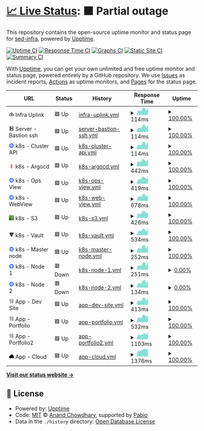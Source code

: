 # [📈 Live Status](https://sed-infra.github.io/upptime): <!--live status--> **🟧 Partial outage**

This repository contains the open-source uptime monitor and status page for [sed-infra](https://sed-infra.github.io/upptime), powered by [Upptime](https://github.com/upptime/upptime).

[![Uptime CI](https://github.com/sed-infra/upptime/workflows/Uptime%20CI/badge.svg)](https://github.com/sed-infra/upptime/actions?query=workflow%3A%22Uptime+CI%22)
[![Response Time CI](https://github.com/sed-infra/upptime/workflows/Response%20Time%20CI/badge.svg)](https://github.com/sed-infra/upptime/actions?query=workflow%3A%22Response+Time+CI%22)
[![Graphs CI](https://github.com/sed-infra/upptime/workflows/Graphs%20CI/badge.svg)](https://github.com/sed-infra/upptime/actions?query=workflow%3A%22Graphs+CI%22)
[![Static Site CI](https://github.com/sed-infra/upptime/workflows/Static%20Site%20CI/badge.svg)](https://github.com/sed-infra/upptime/actions?query=workflow%3A%22Static+Site+CI%22)
[![Summary CI](https://github.com/sed-infra/upptime/workflows/Summary%20CI/badge.svg)](https://github.com/sed-infra/upptime/actions?query=workflow%3A%22Summary+CI%22)

With [Upptime](https://upptime.js.org), you can get your own unlimited and free uptime monitor and status page, powered entirely by a GitHub repository. We use [Issues](https://github.com/sed-infra/upptime/issues) as incident reports, [Actions](https://github.com/sed-infra/upptime/actions) as uptime monitors, and [Pages](https://sed-infra.github.io/upptime) for the status page.

<!--start: status pages-->
<!-- This summary is generated by Upptime (https://github.com/upptime/upptime) -->
<!-- Do not edit this manually, your changes will be overwritten -->
<!-- prettier-ignore -->
| URL | Status | History | Response Time | Uptime |
| --- | ------ | ------- | ------------- | ------ |
| <img alt="" src="https://raw.githubusercontent.com/sed-infra/upptime/master/assets/sites/cloud_upload.svg" height="13"> Infra Uplink | 🟩 Up | [infra-uplink.yml](https://github.com/sed-infra/upptime/commits/HEAD/history/infra-uplink.yml) | <details><summary><img alt="Response time graph" src="./graphs/infra-uplink/response-time-week.png" height="20"> 114ms</summary><br><a href="https://status.cedricfarinazzo.fr/history/infra-uplink"><img alt="Response time 106" src="https://img.shields.io/endpoint?url=https%3A%2F%2Fraw.githubusercontent.com%2Fsed-infra%2Fupptime%2FHEAD%2Fapi%2Finfra-uplink%2Fresponse-time.json"></a><br><a href="https://status.cedricfarinazzo.fr/history/infra-uplink"><img alt="24-hour response time 153" src="https://img.shields.io/endpoint?url=https%3A%2F%2Fraw.githubusercontent.com%2Fsed-infra%2Fupptime%2FHEAD%2Fapi%2Finfra-uplink%2Fresponse-time-day.json"></a><br><a href="https://status.cedricfarinazzo.fr/history/infra-uplink"><img alt="7-day response time 114" src="https://img.shields.io/endpoint?url=https%3A%2F%2Fraw.githubusercontent.com%2Fsed-infra%2Fupptime%2FHEAD%2Fapi%2Finfra-uplink%2Fresponse-time-week.json"></a><br><a href="https://status.cedricfarinazzo.fr/history/infra-uplink"><img alt="30-day response time 107" src="https://img.shields.io/endpoint?url=https%3A%2F%2Fraw.githubusercontent.com%2Fsed-infra%2Fupptime%2FHEAD%2Fapi%2Finfra-uplink%2Fresponse-time-month.json"></a><br><a href="https://status.cedricfarinazzo.fr/history/infra-uplink"><img alt="1-year response time 106" src="https://img.shields.io/endpoint?url=https%3A%2F%2Fraw.githubusercontent.com%2Fsed-infra%2Fupptime%2FHEAD%2Fapi%2Finfra-uplink%2Fresponse-time-year.json"></a></details> | <details><summary><a href="https://status.cedricfarinazzo.fr/history/infra-uplink">100.00%</a></summary><a href="https://status.cedricfarinazzo.fr/history/infra-uplink"><img alt="All-time uptime 89.40%" src="https://img.shields.io/endpoint?url=https%3A%2F%2Fraw.githubusercontent.com%2Fsed-infra%2Fupptime%2FHEAD%2Fapi%2Finfra-uplink%2Fuptime.json"></a><br><a href="https://status.cedricfarinazzo.fr/history/infra-uplink"><img alt="24-hour uptime 100.00%" src="https://img.shields.io/endpoint?url=https%3A%2F%2Fraw.githubusercontent.com%2Fsed-infra%2Fupptime%2FHEAD%2Fapi%2Finfra-uplink%2Fuptime-day.json"></a><br><a href="https://status.cedricfarinazzo.fr/history/infra-uplink"><img alt="7-day uptime 100.00%" src="https://img.shields.io/endpoint?url=https%3A%2F%2Fraw.githubusercontent.com%2Fsed-infra%2Fupptime%2FHEAD%2Fapi%2Finfra-uplink%2Fuptime-week.json"></a><br><a href="https://status.cedricfarinazzo.fr/history/infra-uplink"><img alt="30-day uptime 100.00%" src="https://img.shields.io/endpoint?url=https%3A%2F%2Fraw.githubusercontent.com%2Fsed-infra%2Fupptime%2FHEAD%2Fapi%2Finfra-uplink%2Fuptime-month.json"></a><br><a href="https://status.cedricfarinazzo.fr/history/infra-uplink"><img alt="1-year uptime 89.40%" src="https://img.shields.io/endpoint?url=https%3A%2F%2Fraw.githubusercontent.com%2Fsed-infra%2Fupptime%2FHEAD%2Fapi%2Finfra-uplink%2Fuptime-year.json"></a></details>
| <img alt="" src="https://raw.githubusercontent.com/sed-infra/upptime/master/assets/sites/server.svg" height="13"> Server - Bastion ssh | 🟩 Up | [server-bastion-ssh.yml](https://github.com/sed-infra/upptime/commits/HEAD/history/server-bastion-ssh.yml) | <details><summary><img alt="Response time graph" src="./graphs/server-bastion-ssh/response-time-week.png" height="20"> 114ms</summary><br><a href="https://status.cedricfarinazzo.fr/history/server-bastion-ssh"><img alt="Response time 105" src="https://img.shields.io/endpoint?url=https%3A%2F%2Fraw.githubusercontent.com%2Fsed-infra%2Fupptime%2FHEAD%2Fapi%2Fserver-bastion-ssh%2Fresponse-time.json"></a><br><a href="https://status.cedricfarinazzo.fr/history/server-bastion-ssh"><img alt="24-hour response time 155" src="https://img.shields.io/endpoint?url=https%3A%2F%2Fraw.githubusercontent.com%2Fsed-infra%2Fupptime%2FHEAD%2Fapi%2Fserver-bastion-ssh%2Fresponse-time-day.json"></a><br><a href="https://status.cedricfarinazzo.fr/history/server-bastion-ssh"><img alt="7-day response time 114" src="https://img.shields.io/endpoint?url=https%3A%2F%2Fraw.githubusercontent.com%2Fsed-infra%2Fupptime%2FHEAD%2Fapi%2Fserver-bastion-ssh%2Fresponse-time-week.json"></a><br><a href="https://status.cedricfarinazzo.fr/history/server-bastion-ssh"><img alt="30-day response time 108" src="https://img.shields.io/endpoint?url=https%3A%2F%2Fraw.githubusercontent.com%2Fsed-infra%2Fupptime%2FHEAD%2Fapi%2Fserver-bastion-ssh%2Fresponse-time-month.json"></a><br><a href="https://status.cedricfarinazzo.fr/history/server-bastion-ssh"><img alt="1-year response time 105" src="https://img.shields.io/endpoint?url=https%3A%2F%2Fraw.githubusercontent.com%2Fsed-infra%2Fupptime%2FHEAD%2Fapi%2Fserver-bastion-ssh%2Fresponse-time-year.json"></a></details> | <details><summary><a href="https://status.cedricfarinazzo.fr/history/server-bastion-ssh">100.00%</a></summary><a href="https://status.cedricfarinazzo.fr/history/server-bastion-ssh"><img alt="All-time uptime 99.88%" src="https://img.shields.io/endpoint?url=https%3A%2F%2Fraw.githubusercontent.com%2Fsed-infra%2Fupptime%2FHEAD%2Fapi%2Fserver-bastion-ssh%2Fuptime.json"></a><br><a href="https://status.cedricfarinazzo.fr/history/server-bastion-ssh"><img alt="24-hour uptime 100.00%" src="https://img.shields.io/endpoint?url=https%3A%2F%2Fraw.githubusercontent.com%2Fsed-infra%2Fupptime%2FHEAD%2Fapi%2Fserver-bastion-ssh%2Fuptime-day.json"></a><br><a href="https://status.cedricfarinazzo.fr/history/server-bastion-ssh"><img alt="7-day uptime 100.00%" src="https://img.shields.io/endpoint?url=https%3A%2F%2Fraw.githubusercontent.com%2Fsed-infra%2Fupptime%2FHEAD%2Fapi%2Fserver-bastion-ssh%2Fuptime-week.json"></a><br><a href="https://status.cedricfarinazzo.fr/history/server-bastion-ssh"><img alt="30-day uptime 100.00%" src="https://img.shields.io/endpoint?url=https%3A%2F%2Fraw.githubusercontent.com%2Fsed-infra%2Fupptime%2FHEAD%2Fapi%2Fserver-bastion-ssh%2Fuptime-month.json"></a><br><a href="https://status.cedricfarinazzo.fr/history/server-bastion-ssh"><img alt="1-year uptime 99.88%" src="https://img.shields.io/endpoint?url=https%3A%2F%2Fraw.githubusercontent.com%2Fsed-infra%2Fupptime%2FHEAD%2Fapi%2Fserver-bastion-ssh%2Fuptime-year.json"></a></details>
| <img alt="" src="https://raw.githubusercontent.com/sed-infra/upptime/master/assets/sites/kubernetes.svg" height="13"> k8s - Cluster API | 🟩 Up | [k8s-cluster-api.yml](https://github.com/sed-infra/upptime/commits/HEAD/history/k8s-cluster-api.yml) | <details><summary><img alt="Response time graph" src="./graphs/k8s-cluster-api/response-time-week.png" height="20"> 114ms</summary><br><a href="https://status.cedricfarinazzo.fr/history/k8s-cluster-api"><img alt="Response time 106" src="https://img.shields.io/endpoint?url=https%3A%2F%2Fraw.githubusercontent.com%2Fsed-infra%2Fupptime%2FHEAD%2Fapi%2Fk8s-cluster-api%2Fresponse-time.json"></a><br><a href="https://status.cedricfarinazzo.fr/history/k8s-cluster-api"><img alt="24-hour response time 155" src="https://img.shields.io/endpoint?url=https%3A%2F%2Fraw.githubusercontent.com%2Fsed-infra%2Fupptime%2FHEAD%2Fapi%2Fk8s-cluster-api%2Fresponse-time-day.json"></a><br><a href="https://status.cedricfarinazzo.fr/history/k8s-cluster-api"><img alt="7-day response time 114" src="https://img.shields.io/endpoint?url=https%3A%2F%2Fraw.githubusercontent.com%2Fsed-infra%2Fupptime%2FHEAD%2Fapi%2Fk8s-cluster-api%2Fresponse-time-week.json"></a><br><a href="https://status.cedricfarinazzo.fr/history/k8s-cluster-api"><img alt="30-day response time 108" src="https://img.shields.io/endpoint?url=https%3A%2F%2Fraw.githubusercontent.com%2Fsed-infra%2Fupptime%2FHEAD%2Fapi%2Fk8s-cluster-api%2Fresponse-time-month.json"></a><br><a href="https://status.cedricfarinazzo.fr/history/k8s-cluster-api"><img alt="1-year response time 106" src="https://img.shields.io/endpoint?url=https%3A%2F%2Fraw.githubusercontent.com%2Fsed-infra%2Fupptime%2FHEAD%2Fapi%2Fk8s-cluster-api%2Fresponse-time-year.json"></a></details> | <details><summary><a href="https://status.cedricfarinazzo.fr/history/k8s-cluster-api">100.00%</a></summary><a href="https://status.cedricfarinazzo.fr/history/k8s-cluster-api"><img alt="All-time uptime 89.40%" src="https://img.shields.io/endpoint?url=https%3A%2F%2Fraw.githubusercontent.com%2Fsed-infra%2Fupptime%2FHEAD%2Fapi%2Fk8s-cluster-api%2Fuptime.json"></a><br><a href="https://status.cedricfarinazzo.fr/history/k8s-cluster-api"><img alt="24-hour uptime 100.00%" src="https://img.shields.io/endpoint?url=https%3A%2F%2Fraw.githubusercontent.com%2Fsed-infra%2Fupptime%2FHEAD%2Fapi%2Fk8s-cluster-api%2Fuptime-day.json"></a><br><a href="https://status.cedricfarinazzo.fr/history/k8s-cluster-api"><img alt="7-day uptime 100.00%" src="https://img.shields.io/endpoint?url=https%3A%2F%2Fraw.githubusercontent.com%2Fsed-infra%2Fupptime%2FHEAD%2Fapi%2Fk8s-cluster-api%2Fuptime-week.json"></a><br><a href="https://status.cedricfarinazzo.fr/history/k8s-cluster-api"><img alt="30-day uptime 100.00%" src="https://img.shields.io/endpoint?url=https%3A%2F%2Fraw.githubusercontent.com%2Fsed-infra%2Fupptime%2FHEAD%2Fapi%2Fk8s-cluster-api%2Fuptime-month.json"></a><br><a href="https://status.cedricfarinazzo.fr/history/k8s-cluster-api"><img alt="1-year uptime 89.40%" src="https://img.shields.io/endpoint?url=https%3A%2F%2Fraw.githubusercontent.com%2Fsed-infra%2Fupptime%2FHEAD%2Fapi%2Fk8s-cluster-api%2Fuptime-year.json"></a></details>
| <img alt="" src="https://raw.githubusercontent.com/sed-infra/upptime/master/assets/sites/argocd.svg" height="13"> k8s - Argocd | 🟩 Up | [k8s-argocd.yml](https://github.com/sed-infra/upptime/commits/HEAD/history/k8s-argocd.yml) | <details><summary><img alt="Response time graph" src="./graphs/k8s-argocd/response-time-week.png" height="20"> 442ms</summary><br><a href="https://status.cedricfarinazzo.fr/history/k8s-argocd"><img alt="Response time 478" src="https://img.shields.io/endpoint?url=https%3A%2F%2Fraw.githubusercontent.com%2Fsed-infra%2Fupptime%2FHEAD%2Fapi%2Fk8s-argocd%2Fresponse-time.json"></a><br><a href="https://status.cedricfarinazzo.fr/history/k8s-argocd"><img alt="24-hour response time 555" src="https://img.shields.io/endpoint?url=https%3A%2F%2Fraw.githubusercontent.com%2Fsed-infra%2Fupptime%2FHEAD%2Fapi%2Fk8s-argocd%2Fresponse-time-day.json"></a><br><a href="https://status.cedricfarinazzo.fr/history/k8s-argocd"><img alt="7-day response time 442" src="https://img.shields.io/endpoint?url=https%3A%2F%2Fraw.githubusercontent.com%2Fsed-infra%2Fupptime%2FHEAD%2Fapi%2Fk8s-argocd%2Fresponse-time-week.json"></a><br><a href="https://status.cedricfarinazzo.fr/history/k8s-argocd"><img alt="30-day response time 574" src="https://img.shields.io/endpoint?url=https%3A%2F%2Fraw.githubusercontent.com%2Fsed-infra%2Fupptime%2FHEAD%2Fapi%2Fk8s-argocd%2Fresponse-time-month.json"></a><br><a href="https://status.cedricfarinazzo.fr/history/k8s-argocd"><img alt="1-year response time 478" src="https://img.shields.io/endpoint?url=https%3A%2F%2Fraw.githubusercontent.com%2Fsed-infra%2Fupptime%2FHEAD%2Fapi%2Fk8s-argocd%2Fresponse-time-year.json"></a></details> | <details><summary><a href="https://status.cedricfarinazzo.fr/history/k8s-argocd">100.00%</a></summary><a href="https://status.cedricfarinazzo.fr/history/k8s-argocd"><img alt="All-time uptime 89.39%" src="https://img.shields.io/endpoint?url=https%3A%2F%2Fraw.githubusercontent.com%2Fsed-infra%2Fupptime%2FHEAD%2Fapi%2Fk8s-argocd%2Fuptime.json"></a><br><a href="https://status.cedricfarinazzo.fr/history/k8s-argocd"><img alt="24-hour uptime 100.00%" src="https://img.shields.io/endpoint?url=https%3A%2F%2Fraw.githubusercontent.com%2Fsed-infra%2Fupptime%2FHEAD%2Fapi%2Fk8s-argocd%2Fuptime-day.json"></a><br><a href="https://status.cedricfarinazzo.fr/history/k8s-argocd"><img alt="7-day uptime 100.00%" src="https://img.shields.io/endpoint?url=https%3A%2F%2Fraw.githubusercontent.com%2Fsed-infra%2Fupptime%2FHEAD%2Fapi%2Fk8s-argocd%2Fuptime-week.json"></a><br><a href="https://status.cedricfarinazzo.fr/history/k8s-argocd"><img alt="30-day uptime 100.00%" src="https://img.shields.io/endpoint?url=https%3A%2F%2Fraw.githubusercontent.com%2Fsed-infra%2Fupptime%2FHEAD%2Fapi%2Fk8s-argocd%2Fuptime-month.json"></a><br><a href="https://status.cedricfarinazzo.fr/history/k8s-argocd"><img alt="1-year uptime 89.39%" src="https://img.shields.io/endpoint?url=https%3A%2F%2Fraw.githubusercontent.com%2Fsed-infra%2Fupptime%2FHEAD%2Fapi%2Fk8s-argocd%2Fuptime-year.json"></a></details>
| <img alt="" src="https://raw.githubusercontent.com/sed-infra/upptime/master/assets/sites/kubernetes.svg" height="13"> k8s - Ops View | 🟩 Up | [k8s-ops-view.yml](https://github.com/sed-infra/upptime/commits/HEAD/history/k8s-ops-view.yml) | <details><summary><img alt="Response time graph" src="./graphs/k8s-ops-view/response-time-week.png" height="20"> 419ms</summary><br><a href="https://status.cedricfarinazzo.fr/history/k8s-ops-view"><img alt="Response time 511" src="https://img.shields.io/endpoint?url=https%3A%2F%2Fraw.githubusercontent.com%2Fsed-infra%2Fupptime%2FHEAD%2Fapi%2Fk8s-ops-view%2Fresponse-time.json"></a><br><a href="https://status.cedricfarinazzo.fr/history/k8s-ops-view"><img alt="24-hour response time 487" src="https://img.shields.io/endpoint?url=https%3A%2F%2Fraw.githubusercontent.com%2Fsed-infra%2Fupptime%2FHEAD%2Fapi%2Fk8s-ops-view%2Fresponse-time-day.json"></a><br><a href="https://status.cedricfarinazzo.fr/history/k8s-ops-view"><img alt="7-day response time 419" src="https://img.shields.io/endpoint?url=https%3A%2F%2Fraw.githubusercontent.com%2Fsed-infra%2Fupptime%2FHEAD%2Fapi%2Fk8s-ops-view%2Fresponse-time-week.json"></a><br><a href="https://status.cedricfarinazzo.fr/history/k8s-ops-view"><img alt="30-day response time 429" src="https://img.shields.io/endpoint?url=https%3A%2F%2Fraw.githubusercontent.com%2Fsed-infra%2Fupptime%2FHEAD%2Fapi%2Fk8s-ops-view%2Fresponse-time-month.json"></a><br><a href="https://status.cedricfarinazzo.fr/history/k8s-ops-view"><img alt="1-year response time 511" src="https://img.shields.io/endpoint?url=https%3A%2F%2Fraw.githubusercontent.com%2Fsed-infra%2Fupptime%2FHEAD%2Fapi%2Fk8s-ops-view%2Fresponse-time-year.json"></a></details> | <details><summary><a href="https://status.cedricfarinazzo.fr/history/k8s-ops-view">100.00%</a></summary><a href="https://status.cedricfarinazzo.fr/history/k8s-ops-view"><img alt="All-time uptime 89.40%" src="https://img.shields.io/endpoint?url=https%3A%2F%2Fraw.githubusercontent.com%2Fsed-infra%2Fupptime%2FHEAD%2Fapi%2Fk8s-ops-view%2Fuptime.json"></a><br><a href="https://status.cedricfarinazzo.fr/history/k8s-ops-view"><img alt="24-hour uptime 100.00%" src="https://img.shields.io/endpoint?url=https%3A%2F%2Fraw.githubusercontent.com%2Fsed-infra%2Fupptime%2FHEAD%2Fapi%2Fk8s-ops-view%2Fuptime-day.json"></a><br><a href="https://status.cedricfarinazzo.fr/history/k8s-ops-view"><img alt="7-day uptime 100.00%" src="https://img.shields.io/endpoint?url=https%3A%2F%2Fraw.githubusercontent.com%2Fsed-infra%2Fupptime%2FHEAD%2Fapi%2Fk8s-ops-view%2Fuptime-week.json"></a><br><a href="https://status.cedricfarinazzo.fr/history/k8s-ops-view"><img alt="30-day uptime 100.00%" src="https://img.shields.io/endpoint?url=https%3A%2F%2Fraw.githubusercontent.com%2Fsed-infra%2Fupptime%2FHEAD%2Fapi%2Fk8s-ops-view%2Fuptime-month.json"></a><br><a href="https://status.cedricfarinazzo.fr/history/k8s-ops-view"><img alt="1-year uptime 89.40%" src="https://img.shields.io/endpoint?url=https%3A%2F%2Fraw.githubusercontent.com%2Fsed-infra%2Fupptime%2FHEAD%2Fapi%2Fk8s-ops-view%2Fuptime-year.json"></a></details>
| <img alt="" src="https://raw.githubusercontent.com/sed-infra/upptime/master/assets/sites/kubernetes.svg" height="13"> k8s - WebView | 🟩 Up | [k8s-web-view.yml](https://github.com/sed-infra/upptime/commits/HEAD/history/k8s-web-view.yml) | <details><summary><img alt="Response time graph" src="./graphs/k8s-web-view/response-time-week.png" height="20"> 678ms</summary><br><a href="https://status.cedricfarinazzo.fr/history/k8s-web-view"><img alt="Response time 677" src="https://img.shields.io/endpoint?url=https%3A%2F%2Fraw.githubusercontent.com%2Fsed-infra%2Fupptime%2FHEAD%2Fapi%2Fk8s-web-view%2Fresponse-time.json"></a><br><a href="https://status.cedricfarinazzo.fr/history/k8s-web-view"><img alt="24-hour response time 835" src="https://img.shields.io/endpoint?url=https%3A%2F%2Fraw.githubusercontent.com%2Fsed-infra%2Fupptime%2FHEAD%2Fapi%2Fk8s-web-view%2Fresponse-time-day.json"></a><br><a href="https://status.cedricfarinazzo.fr/history/k8s-web-view"><img alt="7-day response time 678" src="https://img.shields.io/endpoint?url=https%3A%2F%2Fraw.githubusercontent.com%2Fsed-infra%2Fupptime%2FHEAD%2Fapi%2Fk8s-web-view%2Fresponse-time-week.json"></a><br><a href="https://status.cedricfarinazzo.fr/history/k8s-web-view"><img alt="30-day response time 656" src="https://img.shields.io/endpoint?url=https%3A%2F%2Fraw.githubusercontent.com%2Fsed-infra%2Fupptime%2FHEAD%2Fapi%2Fk8s-web-view%2Fresponse-time-month.json"></a><br><a href="https://status.cedricfarinazzo.fr/history/k8s-web-view"><img alt="1-year response time 677" src="https://img.shields.io/endpoint?url=https%3A%2F%2Fraw.githubusercontent.com%2Fsed-infra%2Fupptime%2FHEAD%2Fapi%2Fk8s-web-view%2Fresponse-time-year.json"></a></details> | <details><summary><a href="https://status.cedricfarinazzo.fr/history/k8s-web-view">100.00%</a></summary><a href="https://status.cedricfarinazzo.fr/history/k8s-web-view"><img alt="All-time uptime 89.39%" src="https://img.shields.io/endpoint?url=https%3A%2F%2Fraw.githubusercontent.com%2Fsed-infra%2Fupptime%2FHEAD%2Fapi%2Fk8s-web-view%2Fuptime.json"></a><br><a href="https://status.cedricfarinazzo.fr/history/k8s-web-view"><img alt="24-hour uptime 100.00%" src="https://img.shields.io/endpoint?url=https%3A%2F%2Fraw.githubusercontent.com%2Fsed-infra%2Fupptime%2FHEAD%2Fapi%2Fk8s-web-view%2Fuptime-day.json"></a><br><a href="https://status.cedricfarinazzo.fr/history/k8s-web-view"><img alt="7-day uptime 100.00%" src="https://img.shields.io/endpoint?url=https%3A%2F%2Fraw.githubusercontent.com%2Fsed-infra%2Fupptime%2FHEAD%2Fapi%2Fk8s-web-view%2Fuptime-week.json"></a><br><a href="https://status.cedricfarinazzo.fr/history/k8s-web-view"><img alt="30-day uptime 100.00%" src="https://img.shields.io/endpoint?url=https%3A%2F%2Fraw.githubusercontent.com%2Fsed-infra%2Fupptime%2FHEAD%2Fapi%2Fk8s-web-view%2Fuptime-month.json"></a><br><a href="https://status.cedricfarinazzo.fr/history/k8s-web-view"><img alt="1-year uptime 89.39%" src="https://img.shields.io/endpoint?url=https%3A%2F%2Fraw.githubusercontent.com%2Fsed-infra%2Fupptime%2FHEAD%2Fapi%2Fk8s-web-view%2Fuptime-year.json"></a></details>
| <img alt="" src="https://raw.githubusercontent.com/sed-infra/upptime/master/assets/sites/s3.svg" height="13"> k8s - S3 | 🟩 Up | [k8s-s3.yml](https://github.com/sed-infra/upptime/commits/HEAD/history/k8s-s3.yml) | <details><summary><img alt="Response time graph" src="./graphs/k8s-s3/response-time-week.png" height="20"> 426ms</summary><br><a href="https://status.cedricfarinazzo.fr/history/k8s-s3"><img alt="Response time 400" src="https://img.shields.io/endpoint?url=https%3A%2F%2Fraw.githubusercontent.com%2Fsed-infra%2Fupptime%2FHEAD%2Fapi%2Fk8s-s3%2Fresponse-time.json"></a><br><a href="https://status.cedricfarinazzo.fr/history/k8s-s3"><img alt="24-hour response time 493" src="https://img.shields.io/endpoint?url=https%3A%2F%2Fraw.githubusercontent.com%2Fsed-infra%2Fupptime%2FHEAD%2Fapi%2Fk8s-s3%2Fresponse-time-day.json"></a><br><a href="https://status.cedricfarinazzo.fr/history/k8s-s3"><img alt="7-day response time 426" src="https://img.shields.io/endpoint?url=https%3A%2F%2Fraw.githubusercontent.com%2Fsed-infra%2Fupptime%2FHEAD%2Fapi%2Fk8s-s3%2Fresponse-time-week.json"></a><br><a href="https://status.cedricfarinazzo.fr/history/k8s-s3"><img alt="30-day response time 418" src="https://img.shields.io/endpoint?url=https%3A%2F%2Fraw.githubusercontent.com%2Fsed-infra%2Fupptime%2FHEAD%2Fapi%2Fk8s-s3%2Fresponse-time-month.json"></a><br><a href="https://status.cedricfarinazzo.fr/history/k8s-s3"><img alt="1-year response time 400" src="https://img.shields.io/endpoint?url=https%3A%2F%2Fraw.githubusercontent.com%2Fsed-infra%2Fupptime%2FHEAD%2Fapi%2Fk8s-s3%2Fresponse-time-year.json"></a></details> | <details><summary><a href="https://status.cedricfarinazzo.fr/history/k8s-s3">100.00%</a></summary><a href="https://status.cedricfarinazzo.fr/history/k8s-s3"><img alt="All-time uptime 89.40%" src="https://img.shields.io/endpoint?url=https%3A%2F%2Fraw.githubusercontent.com%2Fsed-infra%2Fupptime%2FHEAD%2Fapi%2Fk8s-s3%2Fuptime.json"></a><br><a href="https://status.cedricfarinazzo.fr/history/k8s-s3"><img alt="24-hour uptime 100.00%" src="https://img.shields.io/endpoint?url=https%3A%2F%2Fraw.githubusercontent.com%2Fsed-infra%2Fupptime%2FHEAD%2Fapi%2Fk8s-s3%2Fuptime-day.json"></a><br><a href="https://status.cedricfarinazzo.fr/history/k8s-s3"><img alt="7-day uptime 100.00%" src="https://img.shields.io/endpoint?url=https%3A%2F%2Fraw.githubusercontent.com%2Fsed-infra%2Fupptime%2FHEAD%2Fapi%2Fk8s-s3%2Fuptime-week.json"></a><br><a href="https://status.cedricfarinazzo.fr/history/k8s-s3"><img alt="30-day uptime 100.00%" src="https://img.shields.io/endpoint?url=https%3A%2F%2Fraw.githubusercontent.com%2Fsed-infra%2Fupptime%2FHEAD%2Fapi%2Fk8s-s3%2Fuptime-month.json"></a><br><a href="https://status.cedricfarinazzo.fr/history/k8s-s3"><img alt="1-year uptime 89.40%" src="https://img.shields.io/endpoint?url=https%3A%2F%2Fraw.githubusercontent.com%2Fsed-infra%2Fupptime%2FHEAD%2Fapi%2Fk8s-s3%2Fuptime-year.json"></a></details>
| <img alt="" src="https://raw.githubusercontent.com/sed-infra/upptime/master/assets/sites/vault.svg" height="13"> k8s - Vault | 🟩 Up | [k8s-vault.yml](https://github.com/sed-infra/upptime/commits/HEAD/history/k8s-vault.yml) | <details><summary><img alt="Response time graph" src="./graphs/k8s-vault/response-time-week.png" height="20"> 534ms</summary><br><a href="https://status.cedricfarinazzo.fr/history/k8s-vault"><img alt="Response time 494" src="https://img.shields.io/endpoint?url=https%3A%2F%2Fraw.githubusercontent.com%2Fsed-infra%2Fupptime%2FHEAD%2Fapi%2Fk8s-vault%2Fresponse-time.json"></a><br><a href="https://status.cedricfarinazzo.fr/history/k8s-vault"><img alt="24-hour response time 787" src="https://img.shields.io/endpoint?url=https%3A%2F%2Fraw.githubusercontent.com%2Fsed-infra%2Fupptime%2FHEAD%2Fapi%2Fk8s-vault%2Fresponse-time-day.json"></a><br><a href="https://status.cedricfarinazzo.fr/history/k8s-vault"><img alt="7-day response time 534" src="https://img.shields.io/endpoint?url=https%3A%2F%2Fraw.githubusercontent.com%2Fsed-infra%2Fupptime%2FHEAD%2Fapi%2Fk8s-vault%2Fresponse-time-week.json"></a><br><a href="https://status.cedricfarinazzo.fr/history/k8s-vault"><img alt="30-day response time 504" src="https://img.shields.io/endpoint?url=https%3A%2F%2Fraw.githubusercontent.com%2Fsed-infra%2Fupptime%2FHEAD%2Fapi%2Fk8s-vault%2Fresponse-time-month.json"></a><br><a href="https://status.cedricfarinazzo.fr/history/k8s-vault"><img alt="1-year response time 494" src="https://img.shields.io/endpoint?url=https%3A%2F%2Fraw.githubusercontent.com%2Fsed-infra%2Fupptime%2FHEAD%2Fapi%2Fk8s-vault%2Fresponse-time-year.json"></a></details> | <details><summary><a href="https://status.cedricfarinazzo.fr/history/k8s-vault">100.00%</a></summary><a href="https://status.cedricfarinazzo.fr/history/k8s-vault"><img alt="All-time uptime 89.40%" src="https://img.shields.io/endpoint?url=https%3A%2F%2Fraw.githubusercontent.com%2Fsed-infra%2Fupptime%2FHEAD%2Fapi%2Fk8s-vault%2Fuptime.json"></a><br><a href="https://status.cedricfarinazzo.fr/history/k8s-vault"><img alt="24-hour uptime 100.00%" src="https://img.shields.io/endpoint?url=https%3A%2F%2Fraw.githubusercontent.com%2Fsed-infra%2Fupptime%2FHEAD%2Fapi%2Fk8s-vault%2Fuptime-day.json"></a><br><a href="https://status.cedricfarinazzo.fr/history/k8s-vault"><img alt="7-day uptime 100.00%" src="https://img.shields.io/endpoint?url=https%3A%2F%2Fraw.githubusercontent.com%2Fsed-infra%2Fupptime%2FHEAD%2Fapi%2Fk8s-vault%2Fuptime-week.json"></a><br><a href="https://status.cedricfarinazzo.fr/history/k8s-vault"><img alt="30-day uptime 100.00%" src="https://img.shields.io/endpoint?url=https%3A%2F%2Fraw.githubusercontent.com%2Fsed-infra%2Fupptime%2FHEAD%2Fapi%2Fk8s-vault%2Fuptime-month.json"></a><br><a href="https://status.cedricfarinazzo.fr/history/k8s-vault"><img alt="1-year uptime 89.40%" src="https://img.shields.io/endpoint?url=https%3A%2F%2Fraw.githubusercontent.com%2Fsed-infra%2Fupptime%2FHEAD%2Fapi%2Fk8s-vault%2Fuptime-year.json"></a></details>
| <img alt="" src="https://raw.githubusercontent.com/sed-infra/upptime/master/assets/sites/kubernetes.svg" height="13"> k8s - Master node | 🟩 Up | [k8s-master-node.yml](https://github.com/sed-infra/upptime/commits/HEAD/history/k8s-master-node.yml) | <details><summary><img alt="Response time graph" src="./graphs/k8s-master-node/response-time-week.png" height="20"> 252ms</summary><br><a href="https://status.cedricfarinazzo.fr/history/k8s-master-node"><img alt="Response time 245" src="https://img.shields.io/endpoint?url=https%3A%2F%2Fraw.githubusercontent.com%2Fsed-infra%2Fupptime%2FHEAD%2Fapi%2Fk8s-master-node%2Fresponse-time.json"></a><br><a href="https://status.cedricfarinazzo.fr/history/k8s-master-node"><img alt="24-hour response time 333" src="https://img.shields.io/endpoint?url=https%3A%2F%2Fraw.githubusercontent.com%2Fsed-infra%2Fupptime%2FHEAD%2Fapi%2Fk8s-master-node%2Fresponse-time-day.json"></a><br><a href="https://status.cedricfarinazzo.fr/history/k8s-master-node"><img alt="7-day response time 252" src="https://img.shields.io/endpoint?url=https%3A%2F%2Fraw.githubusercontent.com%2Fsed-infra%2Fupptime%2FHEAD%2Fapi%2Fk8s-master-node%2Fresponse-time-week.json"></a><br><a href="https://status.cedricfarinazzo.fr/history/k8s-master-node"><img alt="30-day response time 241" src="https://img.shields.io/endpoint?url=https%3A%2F%2Fraw.githubusercontent.com%2Fsed-infra%2Fupptime%2FHEAD%2Fapi%2Fk8s-master-node%2Fresponse-time-month.json"></a><br><a href="https://status.cedricfarinazzo.fr/history/k8s-master-node"><img alt="1-year response time 245" src="https://img.shields.io/endpoint?url=https%3A%2F%2Fraw.githubusercontent.com%2Fsed-infra%2Fupptime%2FHEAD%2Fapi%2Fk8s-master-node%2Fresponse-time-year.json"></a></details> | <details><summary><a href="https://status.cedricfarinazzo.fr/history/k8s-master-node">100.00%</a></summary><a href="https://status.cedricfarinazzo.fr/history/k8s-master-node"><img alt="All-time uptime 89.40%" src="https://img.shields.io/endpoint?url=https%3A%2F%2Fraw.githubusercontent.com%2Fsed-infra%2Fupptime%2FHEAD%2Fapi%2Fk8s-master-node%2Fuptime.json"></a><br><a href="https://status.cedricfarinazzo.fr/history/k8s-master-node"><img alt="24-hour uptime 100.00%" src="https://img.shields.io/endpoint?url=https%3A%2F%2Fraw.githubusercontent.com%2Fsed-infra%2Fupptime%2FHEAD%2Fapi%2Fk8s-master-node%2Fuptime-day.json"></a><br><a href="https://status.cedricfarinazzo.fr/history/k8s-master-node"><img alt="7-day uptime 100.00%" src="https://img.shields.io/endpoint?url=https%3A%2F%2Fraw.githubusercontent.com%2Fsed-infra%2Fupptime%2FHEAD%2Fapi%2Fk8s-master-node%2Fuptime-week.json"></a><br><a href="https://status.cedricfarinazzo.fr/history/k8s-master-node"><img alt="30-day uptime 100.00%" src="https://img.shields.io/endpoint?url=https%3A%2F%2Fraw.githubusercontent.com%2Fsed-infra%2Fupptime%2FHEAD%2Fapi%2Fk8s-master-node%2Fuptime-month.json"></a><br><a href="https://status.cedricfarinazzo.fr/history/k8s-master-node"><img alt="1-year uptime 89.40%" src="https://img.shields.io/endpoint?url=https%3A%2F%2Fraw.githubusercontent.com%2Fsed-infra%2Fupptime%2FHEAD%2Fapi%2Fk8s-master-node%2Fuptime-year.json"></a></details>
| <img alt="" src="https://raw.githubusercontent.com/sed-infra/upptime/master/assets/sites/kubernetes.svg" height="13"> k8s - Node 1 | 🟥 Down | [k8s-node-1.yml](https://github.com/sed-infra/upptime/commits/HEAD/history/k8s-node-1.yml) | <details><summary><img alt="Response time graph" src="./graphs/k8s-node-1/response-time-week.png" height="20"> 251ms</summary><br><a href="https://status.cedricfarinazzo.fr/history/k8s-node-1"><img alt="Response time 243" src="https://img.shields.io/endpoint?url=https%3A%2F%2Fraw.githubusercontent.com%2Fsed-infra%2Fupptime%2FHEAD%2Fapi%2Fk8s-node-1%2Fresponse-time.json"></a><br><a href="https://status.cedricfarinazzo.fr/history/k8s-node-1"><img alt="24-hour response time 323" src="https://img.shields.io/endpoint?url=https%3A%2F%2Fraw.githubusercontent.com%2Fsed-infra%2Fupptime%2FHEAD%2Fapi%2Fk8s-node-1%2Fresponse-time-day.json"></a><br><a href="https://status.cedricfarinazzo.fr/history/k8s-node-1"><img alt="7-day response time 251" src="https://img.shields.io/endpoint?url=https%3A%2F%2Fraw.githubusercontent.com%2Fsed-infra%2Fupptime%2FHEAD%2Fapi%2Fk8s-node-1%2Fresponse-time-week.json"></a><br><a href="https://status.cedricfarinazzo.fr/history/k8s-node-1"><img alt="30-day response time 241" src="https://img.shields.io/endpoint?url=https%3A%2F%2Fraw.githubusercontent.com%2Fsed-infra%2Fupptime%2FHEAD%2Fapi%2Fk8s-node-1%2Fresponse-time-month.json"></a><br><a href="https://status.cedricfarinazzo.fr/history/k8s-node-1"><img alt="1-year response time 243" src="https://img.shields.io/endpoint?url=https%3A%2F%2Fraw.githubusercontent.com%2Fsed-infra%2Fupptime%2FHEAD%2Fapi%2Fk8s-node-1%2Fresponse-time-year.json"></a></details> | <details><summary><a href="https://status.cedricfarinazzo.fr/history/k8s-node-1">0.00%</a></summary><a href="https://status.cedricfarinazzo.fr/history/k8s-node-1"><img alt="All-time uptime 0.00%" src="https://img.shields.io/endpoint?url=https%3A%2F%2Fraw.githubusercontent.com%2Fsed-infra%2Fupptime%2FHEAD%2Fapi%2Fk8s-node-1%2Fuptime.json"></a><br><a href="https://status.cedricfarinazzo.fr/history/k8s-node-1"><img alt="24-hour uptime 0.00%" src="https://img.shields.io/endpoint?url=https%3A%2F%2Fraw.githubusercontent.com%2Fsed-infra%2Fupptime%2FHEAD%2Fapi%2Fk8s-node-1%2Fuptime-day.json"></a><br><a href="https://status.cedricfarinazzo.fr/history/k8s-node-1"><img alt="7-day uptime 0.00%" src="https://img.shields.io/endpoint?url=https%3A%2F%2Fraw.githubusercontent.com%2Fsed-infra%2Fupptime%2FHEAD%2Fapi%2Fk8s-node-1%2Fuptime-week.json"></a><br><a href="https://status.cedricfarinazzo.fr/history/k8s-node-1"><img alt="30-day uptime 1.38%" src="https://img.shields.io/endpoint?url=https%3A%2F%2Fraw.githubusercontent.com%2Fsed-infra%2Fupptime%2FHEAD%2Fapi%2Fk8s-node-1%2Fuptime-month.json"></a><br><a href="https://status.cedricfarinazzo.fr/history/k8s-node-1"><img alt="1-year uptime 0.00%" src="https://img.shields.io/endpoint?url=https%3A%2F%2Fraw.githubusercontent.com%2Fsed-infra%2Fupptime%2FHEAD%2Fapi%2Fk8s-node-1%2Fuptime-year.json"></a></details>
| <img alt="" src="https://raw.githubusercontent.com/sed-infra/upptime/master/assets/sites/kubernetes.svg" height="13"> k8s - Node 2 | 🟥 Down | [k8s-node-2.yml](https://github.com/sed-infra/upptime/commits/HEAD/history/k8s-node-2.yml) | <details><summary><img alt="Response time graph" src="./graphs/k8s-node-2/response-time-week.png" height="20"> 134ms</summary><br><a href="https://status.cedricfarinazzo.fr/history/k8s-node-2"><img alt="Response time 135" src="https://img.shields.io/endpoint?url=https%3A%2F%2Fraw.githubusercontent.com%2Fsed-infra%2Fupptime%2FHEAD%2Fapi%2Fk8s-node-2%2Fresponse-time.json"></a><br><a href="https://status.cedricfarinazzo.fr/history/k8s-node-2"><img alt="24-hour response time 175" src="https://img.shields.io/endpoint?url=https%3A%2F%2Fraw.githubusercontent.com%2Fsed-infra%2Fupptime%2FHEAD%2Fapi%2Fk8s-node-2%2Fresponse-time-day.json"></a><br><a href="https://status.cedricfarinazzo.fr/history/k8s-node-2"><img alt="7-day response time 134" src="https://img.shields.io/endpoint?url=https%3A%2F%2Fraw.githubusercontent.com%2Fsed-infra%2Fupptime%2FHEAD%2Fapi%2Fk8s-node-2%2Fresponse-time-week.json"></a><br><a href="https://status.cedricfarinazzo.fr/history/k8s-node-2"><img alt="30-day response time 128" src="https://img.shields.io/endpoint?url=https%3A%2F%2Fraw.githubusercontent.com%2Fsed-infra%2Fupptime%2FHEAD%2Fapi%2Fk8s-node-2%2Fresponse-time-month.json"></a><br><a href="https://status.cedricfarinazzo.fr/history/k8s-node-2"><img alt="1-year response time 135" src="https://img.shields.io/endpoint?url=https%3A%2F%2Fraw.githubusercontent.com%2Fsed-infra%2Fupptime%2FHEAD%2Fapi%2Fk8s-node-2%2Fresponse-time-year.json"></a></details> | <details><summary><a href="https://status.cedricfarinazzo.fr/history/k8s-node-2">0.00%</a></summary><a href="https://status.cedricfarinazzo.fr/history/k8s-node-2"><img alt="All-time uptime 53.37%" src="https://img.shields.io/endpoint?url=https%3A%2F%2Fraw.githubusercontent.com%2Fsed-infra%2Fupptime%2FHEAD%2Fapi%2Fk8s-node-2%2Fuptime.json"></a><br><a href="https://status.cedricfarinazzo.fr/history/k8s-node-2"><img alt="24-hour uptime 0.00%" src="https://img.shields.io/endpoint?url=https%3A%2F%2Fraw.githubusercontent.com%2Fsed-infra%2Fupptime%2FHEAD%2Fapi%2Fk8s-node-2%2Fuptime-day.json"></a><br><a href="https://status.cedricfarinazzo.fr/history/k8s-node-2"><img alt="7-day uptime 0.00%" src="https://img.shields.io/endpoint?url=https%3A%2F%2Fraw.githubusercontent.com%2Fsed-infra%2Fupptime%2FHEAD%2Fapi%2Fk8s-node-2%2Fuptime-week.json"></a><br><a href="https://status.cedricfarinazzo.fr/history/k8s-node-2"><img alt="30-day uptime 1.38%" src="https://img.shields.io/endpoint?url=https%3A%2F%2Fraw.githubusercontent.com%2Fsed-infra%2Fupptime%2FHEAD%2Fapi%2Fk8s-node-2%2Fuptime-month.json"></a><br><a href="https://status.cedricfarinazzo.fr/history/k8s-node-2"><img alt="1-year uptime 53.37%" src="https://img.shields.io/endpoint?url=https%3A%2F%2Fraw.githubusercontent.com%2Fsed-infra%2Fupptime%2FHEAD%2Fapi%2Fk8s-node-2%2Fuptime-year.json"></a></details>
| <img alt="" src="https://raw.githubusercontent.com/sed-infra/upptime/master/assets/sites/blog.svg" height="13"> App - Dev Site | 🟩 Up | [app-dev-site.yml](https://github.com/sed-infra/upptime/commits/HEAD/history/app-dev-site.yml) | <details><summary><img alt="Response time graph" src="./graphs/app-dev-site/response-time-week.png" height="20"> 413ms</summary><br><a href="https://status.cedricfarinazzo.fr/history/app-dev-site"><img alt="Response time 381" src="https://img.shields.io/endpoint?url=https%3A%2F%2Fraw.githubusercontent.com%2Fsed-infra%2Fupptime%2FHEAD%2Fapi%2Fapp-dev-site%2Fresponse-time.json"></a><br><a href="https://status.cedricfarinazzo.fr/history/app-dev-site"><img alt="24-hour response time 572" src="https://img.shields.io/endpoint?url=https%3A%2F%2Fraw.githubusercontent.com%2Fsed-infra%2Fupptime%2FHEAD%2Fapi%2Fapp-dev-site%2Fresponse-time-day.json"></a><br><a href="https://status.cedricfarinazzo.fr/history/app-dev-site"><img alt="7-day response time 413" src="https://img.shields.io/endpoint?url=https%3A%2F%2Fraw.githubusercontent.com%2Fsed-infra%2Fupptime%2FHEAD%2Fapi%2Fapp-dev-site%2Fresponse-time-week.json"></a><br><a href="https://status.cedricfarinazzo.fr/history/app-dev-site"><img alt="30-day response time 390" src="https://img.shields.io/endpoint?url=https%3A%2F%2Fraw.githubusercontent.com%2Fsed-infra%2Fupptime%2FHEAD%2Fapi%2Fapp-dev-site%2Fresponse-time-month.json"></a><br><a href="https://status.cedricfarinazzo.fr/history/app-dev-site"><img alt="1-year response time 381" src="https://img.shields.io/endpoint?url=https%3A%2F%2Fraw.githubusercontent.com%2Fsed-infra%2Fupptime%2FHEAD%2Fapi%2Fapp-dev-site%2Fresponse-time-year.json"></a></details> | <details><summary><a href="https://status.cedricfarinazzo.fr/history/app-dev-site">100.00%</a></summary><a href="https://status.cedricfarinazzo.fr/history/app-dev-site"><img alt="All-time uptime 89.41%" src="https://img.shields.io/endpoint?url=https%3A%2F%2Fraw.githubusercontent.com%2Fsed-infra%2Fupptime%2FHEAD%2Fapi%2Fapp-dev-site%2Fuptime.json"></a><br><a href="https://status.cedricfarinazzo.fr/history/app-dev-site"><img alt="24-hour uptime 100.00%" src="https://img.shields.io/endpoint?url=https%3A%2F%2Fraw.githubusercontent.com%2Fsed-infra%2Fupptime%2FHEAD%2Fapi%2Fapp-dev-site%2Fuptime-day.json"></a><br><a href="https://status.cedricfarinazzo.fr/history/app-dev-site"><img alt="7-day uptime 100.00%" src="https://img.shields.io/endpoint?url=https%3A%2F%2Fraw.githubusercontent.com%2Fsed-infra%2Fupptime%2FHEAD%2Fapi%2Fapp-dev-site%2Fuptime-week.json"></a><br><a href="https://status.cedricfarinazzo.fr/history/app-dev-site"><img alt="30-day uptime 100.00%" src="https://img.shields.io/endpoint?url=https%3A%2F%2Fraw.githubusercontent.com%2Fsed-infra%2Fupptime%2FHEAD%2Fapi%2Fapp-dev-site%2Fuptime-month.json"></a><br><a href="https://status.cedricfarinazzo.fr/history/app-dev-site"><img alt="1-year uptime 89.41%" src="https://img.shields.io/endpoint?url=https%3A%2F%2Fraw.githubusercontent.com%2Fsed-infra%2Fupptime%2FHEAD%2Fapi%2Fapp-dev-site%2Fuptime-year.json"></a></details>
| <img alt="" src="https://raw.githubusercontent.com/sed-infra/upptime/master/assets/sites/blog.svg" height="13"> App - Portfolio | 🟩 Up | [app-portfolio.yml](https://github.com/sed-infra/upptime/commits/HEAD/history/app-portfolio.yml) | <details><summary><img alt="Response time graph" src="./graphs/app-portfolio/response-time-week.png" height="20"> 532ms</summary><br><a href="https://status.cedricfarinazzo.fr/history/app-portfolio"><img alt="Response time 501" src="https://img.shields.io/endpoint?url=https%3A%2F%2Fraw.githubusercontent.com%2Fsed-infra%2Fupptime%2FHEAD%2Fapi%2Fapp-portfolio%2Fresponse-time.json"></a><br><a href="https://status.cedricfarinazzo.fr/history/app-portfolio"><img alt="24-hour response time 681" src="https://img.shields.io/endpoint?url=https%3A%2F%2Fraw.githubusercontent.com%2Fsed-infra%2Fupptime%2FHEAD%2Fapi%2Fapp-portfolio%2Fresponse-time-day.json"></a><br><a href="https://status.cedricfarinazzo.fr/history/app-portfolio"><img alt="7-day response time 532" src="https://img.shields.io/endpoint?url=https%3A%2F%2Fraw.githubusercontent.com%2Fsed-infra%2Fupptime%2FHEAD%2Fapi%2Fapp-portfolio%2Fresponse-time-week.json"></a><br><a href="https://status.cedricfarinazzo.fr/history/app-portfolio"><img alt="30-day response time 517" src="https://img.shields.io/endpoint?url=https%3A%2F%2Fraw.githubusercontent.com%2Fsed-infra%2Fupptime%2FHEAD%2Fapi%2Fapp-portfolio%2Fresponse-time-month.json"></a><br><a href="https://status.cedricfarinazzo.fr/history/app-portfolio"><img alt="1-year response time 501" src="https://img.shields.io/endpoint?url=https%3A%2F%2Fraw.githubusercontent.com%2Fsed-infra%2Fupptime%2FHEAD%2Fapi%2Fapp-portfolio%2Fresponse-time-year.json"></a></details> | <details><summary><a href="https://status.cedricfarinazzo.fr/history/app-portfolio">100.00%</a></summary><a href="https://status.cedricfarinazzo.fr/history/app-portfolio"><img alt="All-time uptime 89.41%" src="https://img.shields.io/endpoint?url=https%3A%2F%2Fraw.githubusercontent.com%2Fsed-infra%2Fupptime%2FHEAD%2Fapi%2Fapp-portfolio%2Fuptime.json"></a><br><a href="https://status.cedricfarinazzo.fr/history/app-portfolio"><img alt="24-hour uptime 100.00%" src="https://img.shields.io/endpoint?url=https%3A%2F%2Fraw.githubusercontent.com%2Fsed-infra%2Fupptime%2FHEAD%2Fapi%2Fapp-portfolio%2Fuptime-day.json"></a><br><a href="https://status.cedricfarinazzo.fr/history/app-portfolio"><img alt="7-day uptime 100.00%" src="https://img.shields.io/endpoint?url=https%3A%2F%2Fraw.githubusercontent.com%2Fsed-infra%2Fupptime%2FHEAD%2Fapi%2Fapp-portfolio%2Fuptime-week.json"></a><br><a href="https://status.cedricfarinazzo.fr/history/app-portfolio"><img alt="30-day uptime 100.00%" src="https://img.shields.io/endpoint?url=https%3A%2F%2Fraw.githubusercontent.com%2Fsed-infra%2Fupptime%2FHEAD%2Fapi%2Fapp-portfolio%2Fuptime-month.json"></a><br><a href="https://status.cedricfarinazzo.fr/history/app-portfolio"><img alt="1-year uptime 89.41%" src="https://img.shields.io/endpoint?url=https%3A%2F%2Fraw.githubusercontent.com%2Fsed-infra%2Fupptime%2FHEAD%2Fapi%2Fapp-portfolio%2Fuptime-year.json"></a></details>
| <img alt="" src="https://raw.githubusercontent.com/sed-infra/upptime/master/assets/sites/blog.svg" height="13"> App - Portfolio2 | 🟩 Up | [app-portfolio2.yml](https://github.com/sed-infra/upptime/commits/HEAD/history/app-portfolio2.yml) | <details><summary><img alt="Response time graph" src="./graphs/app-portfolio2/response-time-week.png" height="20"> 1103ms</summary><br><a href="https://status.cedricfarinazzo.fr/history/app-portfolio2"><img alt="Response time 1063" src="https://img.shields.io/endpoint?url=https%3A%2F%2Fraw.githubusercontent.com%2Fsed-infra%2Fupptime%2FHEAD%2Fapi%2Fapp-portfolio2%2Fresponse-time.json"></a><br><a href="https://status.cedricfarinazzo.fr/history/app-portfolio2"><img alt="24-hour response time 1440" src="https://img.shields.io/endpoint?url=https%3A%2F%2Fraw.githubusercontent.com%2Fsed-infra%2Fupptime%2FHEAD%2Fapi%2Fapp-portfolio2%2Fresponse-time-day.json"></a><br><a href="https://status.cedricfarinazzo.fr/history/app-portfolio2"><img alt="7-day response time 1103" src="https://img.shields.io/endpoint?url=https%3A%2F%2Fraw.githubusercontent.com%2Fsed-infra%2Fupptime%2FHEAD%2Fapi%2Fapp-portfolio2%2Fresponse-time-week.json"></a><br><a href="https://status.cedricfarinazzo.fr/history/app-portfolio2"><img alt="30-day response time 1032" src="https://img.shields.io/endpoint?url=https%3A%2F%2Fraw.githubusercontent.com%2Fsed-infra%2Fupptime%2FHEAD%2Fapi%2Fapp-portfolio2%2Fresponse-time-month.json"></a><br><a href="https://status.cedricfarinazzo.fr/history/app-portfolio2"><img alt="1-year response time 1063" src="https://img.shields.io/endpoint?url=https%3A%2F%2Fraw.githubusercontent.com%2Fsed-infra%2Fupptime%2FHEAD%2Fapi%2Fapp-portfolio2%2Fresponse-time-year.json"></a></details> | <details><summary><a href="https://status.cedricfarinazzo.fr/history/app-portfolio2">100.00%</a></summary><a href="https://status.cedricfarinazzo.fr/history/app-portfolio2"><img alt="All-time uptime 89.41%" src="https://img.shields.io/endpoint?url=https%3A%2F%2Fraw.githubusercontent.com%2Fsed-infra%2Fupptime%2FHEAD%2Fapi%2Fapp-portfolio2%2Fuptime.json"></a><br><a href="https://status.cedricfarinazzo.fr/history/app-portfolio2"><img alt="24-hour uptime 100.00%" src="https://img.shields.io/endpoint?url=https%3A%2F%2Fraw.githubusercontent.com%2Fsed-infra%2Fupptime%2FHEAD%2Fapi%2Fapp-portfolio2%2Fuptime-day.json"></a><br><a href="https://status.cedricfarinazzo.fr/history/app-portfolio2"><img alt="7-day uptime 100.00%" src="https://img.shields.io/endpoint?url=https%3A%2F%2Fraw.githubusercontent.com%2Fsed-infra%2Fupptime%2FHEAD%2Fapi%2Fapp-portfolio2%2Fuptime-week.json"></a><br><a href="https://status.cedricfarinazzo.fr/history/app-portfolio2"><img alt="30-day uptime 100.00%" src="https://img.shields.io/endpoint?url=https%3A%2F%2Fraw.githubusercontent.com%2Fsed-infra%2Fupptime%2FHEAD%2Fapi%2Fapp-portfolio2%2Fuptime-month.json"></a><br><a href="https://status.cedricfarinazzo.fr/history/app-portfolio2"><img alt="1-year uptime 89.41%" src="https://img.shields.io/endpoint?url=https%3A%2F%2Fraw.githubusercontent.com%2Fsed-infra%2Fupptime%2FHEAD%2Fapi%2Fapp-portfolio2%2Fuptime-year.json"></a></details>
| <img alt="" src="https://raw.githubusercontent.com/sed-infra/upptime/master/assets/sites/cloud.svg" height="13"> App - Cloud | 🟩 Up | [app-cloud.yml](https://github.com/sed-infra/upptime/commits/HEAD/history/app-cloud.yml) | <details><summary><img alt="Response time graph" src="./graphs/app-cloud/response-time-week.png" height="20"> 1376ms</summary><br><a href="https://status.cedricfarinazzo.fr/history/app-cloud"><img alt="Response time 1320" src="https://img.shields.io/endpoint?url=https%3A%2F%2Fraw.githubusercontent.com%2Fsed-infra%2Fupptime%2FHEAD%2Fapi%2Fapp-cloud%2Fresponse-time.json"></a><br><a href="https://status.cedricfarinazzo.fr/history/app-cloud"><img alt="24-hour response time 1513" src="https://img.shields.io/endpoint?url=https%3A%2F%2Fraw.githubusercontent.com%2Fsed-infra%2Fupptime%2FHEAD%2Fapi%2Fapp-cloud%2Fresponse-time-day.json"></a><br><a href="https://status.cedricfarinazzo.fr/history/app-cloud"><img alt="7-day response time 1376" src="https://img.shields.io/endpoint?url=https%3A%2F%2Fraw.githubusercontent.com%2Fsed-infra%2Fupptime%2FHEAD%2Fapi%2Fapp-cloud%2Fresponse-time-week.json"></a><br><a href="https://status.cedricfarinazzo.fr/history/app-cloud"><img alt="30-day response time 1298" src="https://img.shields.io/endpoint?url=https%3A%2F%2Fraw.githubusercontent.com%2Fsed-infra%2Fupptime%2FHEAD%2Fapi%2Fapp-cloud%2Fresponse-time-month.json"></a><br><a href="https://status.cedricfarinazzo.fr/history/app-cloud"><img alt="1-year response time 1320" src="https://img.shields.io/endpoint?url=https%3A%2F%2Fraw.githubusercontent.com%2Fsed-infra%2Fupptime%2FHEAD%2Fapi%2Fapp-cloud%2Fresponse-time-year.json"></a></details> | <details><summary><a href="https://status.cedricfarinazzo.fr/history/app-cloud">100.00%</a></summary><a href="https://status.cedricfarinazzo.fr/history/app-cloud"><img alt="All-time uptime 89.41%" src="https://img.shields.io/endpoint?url=https%3A%2F%2Fraw.githubusercontent.com%2Fsed-infra%2Fupptime%2FHEAD%2Fapi%2Fapp-cloud%2Fuptime.json"></a><br><a href="https://status.cedricfarinazzo.fr/history/app-cloud"><img alt="24-hour uptime 100.00%" src="https://img.shields.io/endpoint?url=https%3A%2F%2Fraw.githubusercontent.com%2Fsed-infra%2Fupptime%2FHEAD%2Fapi%2Fapp-cloud%2Fuptime-day.json"></a><br><a href="https://status.cedricfarinazzo.fr/history/app-cloud"><img alt="7-day uptime 100.00%" src="https://img.shields.io/endpoint?url=https%3A%2F%2Fraw.githubusercontent.com%2Fsed-infra%2Fupptime%2FHEAD%2Fapi%2Fapp-cloud%2Fuptime-week.json"></a><br><a href="https://status.cedricfarinazzo.fr/history/app-cloud"><img alt="30-day uptime 100.00%" src="https://img.shields.io/endpoint?url=https%3A%2F%2Fraw.githubusercontent.com%2Fsed-infra%2Fupptime%2FHEAD%2Fapi%2Fapp-cloud%2Fuptime-month.json"></a><br><a href="https://status.cedricfarinazzo.fr/history/app-cloud"><img alt="1-year uptime 89.41%" src="https://img.shields.io/endpoint?url=https%3A%2F%2Fraw.githubusercontent.com%2Fsed-infra%2Fupptime%2FHEAD%2Fapi%2Fapp-cloud%2Fuptime-year.json"></a></details>

<!--end: status pages-->

[**Visit our status website →**](https://sed-infra.github.io/upptime)

## 📄 License

- Powered by: [Upptime](https://github.com/upptime/upptime)
- Code: [MIT](./LICENSE) © [Anand Chowdhary](https://anandchowdhary.com), supported by [Pabio](https://pabio.com)
- Data in the `./history` directory: [Open Database License](https://opendatacommons.org/licenses/odbl/1-0/)
